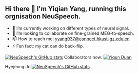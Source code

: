 ## Hi there 👋 I'm Yiqian Yang, running this orgnisation NeuSpeech.

- 🔭 I’m currently working on different types of neural signal.
- 👯 I’m looking to collaborate on fine-grained MEG-to-speech.
- 📫 How to reach me: yyang937@connect.hkust-gz.edu.cn
- ⚡ Fun fact: my cat can do back-flip.

[![NeuSpeech's GitHub stats](https://github-readme-stats.vercel.app/api?username=NeuSpeech)]()
Collaborators now:
 [![Yiqun Duan](https://github-readme-stats.vercel.app/api?username=duanyiqun)](https://github.com/duanyiqun)

Hyejeong Jo [![NeuSpeech's GitHub stats](https://github-readme-stats.vercel.app/api?username=girlsending0)](https://github.com/girlsending0)

<!--
**NeuSpeech/NeuSpeech** is a ✨ _special_ ✨ repository because its `README.md` (this file) appears on your GitHub profile.

Here are some ideas to get you started:

- 🔭 I’m currently working on ...
- 🌱 I’m currently learning ...
- 👯 I’m looking to collaborate on ...
- 🤔 I’m looking for help with ...
- 💬 Ask me about ...
- 📫 How to reach me: ...
- 😄 Pronouns: ...
- ⚡ Fun fact: ...
-->
